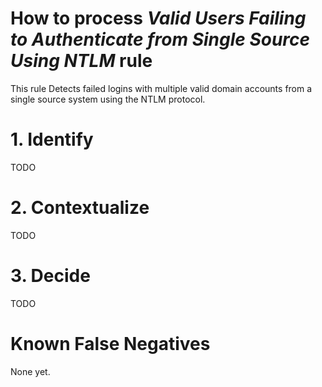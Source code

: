 # How to process *Valid Users Failing to Authenticate from Single Source Using NTLM* rule
This rule Detects failed logins with multiple valid domain accounts from a single source system using the NTLM protocol.

# 1. Identify
TODO

# 2. Contextualize
TODO

# 3. Decide
TODO

# Known False Negatives
None yet.
